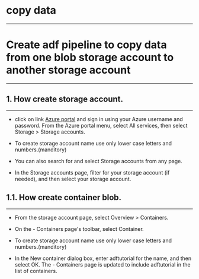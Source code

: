 # copy data
---
# Create adf pipeline to copy data from one blob storage account to another storage account
---
## 1. How create storage account.
---
- click on link  [Azure portal](https://portal.azure.com/) and sign in using your Azure username and password.
From the Azure portal menu, select All services, then select Storage > Storage accounts.

- To create storage account name use only lower case letters and numbers.(manditory)

- You can also search for and select Storage accounts from any page.

- In the Storage accounts page, filter for your storage account (if needed), and then select your storage account.

## 1.1. How create container blob.
---
- From the storage account page, select Overview > Containers.

- On the <Account name> - Containers page's toolbar, select Container.
  
- To create storage account name use only lower case letters and numbers.(manditory)  

- In the New container dialog box, enter adftutorial for the name, and then select OK. The <Account name> - Containers page is updated to include adftutorial in the list of containers.
